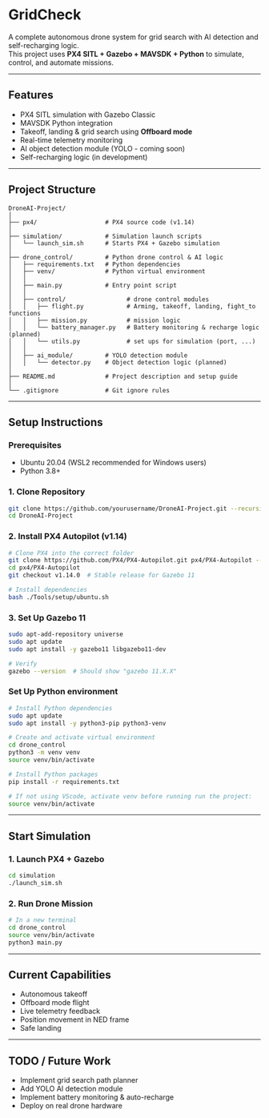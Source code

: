 # GridCheck

A complete autonomous drone system for grid search with AI detection and self-recharging logic.  
This project uses **PX4 SITL + Gazebo + MAVSDK + Python** to simulate, control, and automate missions.

---

## Features

- PX4 SITL simulation with Gazebo Classic
- MAVSDK Python integration
- Takeoff, landing & grid search using **Offboard mode**
- Real-time telemetry monitoring
- AI object detection module (YOLO - coming soon)
- Self-recharging logic (in development)

---

## Project Structure
```
DroneAI-Project/
│
├── px4/                   # PX4 source code (v1.14)
│
├── simulation/            # Simulation launch scripts
│   └── launch_sim.sh      # Starts PX4 + Gazebo simulation
│
├── drone_control/         # Python drone control & AI logic
│   ├── requirements.txt   # Python dependencies
│   ├── venv/              # Python virtual environment
│   │
│   ├── main.py            # Entry point script
│   │
│   ├── control/                 # drone control modules
│   │   ├── flight.py            # Arming, takeoff, landing, fight_to functions
│   │   ├── mission.py           # mission logic
│   │   └── battery_manager.py   # Battery monitoring & recharge logic (planned)
│   │   └── utils.py             # set ups for simulation (port, ...)
│   │
│   ├── ai_module/         # YOLO detection module
│   │   └── detector.py    # Object detection logic (planned)
│               
├── README.md              # Project description and setup guide
│
└── .gitignore             # Git ignore rules
```

---

## Setup Instructions

### Prerequisites
- Ubuntu 20.04 (WSL2 recommended for Windows users)
- Python 3.8+

### 1. Clone Repository
```bash
git clone https://github.com/yourusername/DroneAI-Project.git --recursive
cd DroneAI-Project
```

### 2. Install PX4 Autopilot (v1.14)
```bash
# Clone PX4 into the correct folder
git clone https://github.com/PX4/PX4-Autopilot.git px4/PX4-Autopilot --recursive
cd px4/PX4-Autopilot
git checkout v1.14.0  # Stable release for Gazebo 11

# Install dependencies
bash ./Tools/setup/ubuntu.sh
```

### 3. Set Up Gazebo 11
```bash
sudo apt-add-repository universe
sudo apt update
sudo apt install -y gazebo11 libgazebo11-dev

# Verify
gazebo --version  # Should show "gazebo 11.X.X"
```

### Set Up Python environment 
```bash
# Install Python dependencies 
sudo apt update
sudo apt install -y python3-pip python3-venv

# Create and activate virtual environment
cd drone_control
python3 -m venv venv
source venv/bin/activate

# Install Python packages
pip install -r requirements.txt

# If not using VScode, activate venv before running run the project:
source venv/bin/activate
```

---

##  Start Simulation

### 1. Launch PX4 + Gazebo
```bash
cd simulation
./launch_sim.sh
```

### 2. Run Drone Mission
```bash
# In a new terminal
cd drone_control
source venv/bin/activate 
python3 main.py
```

---

## Current Capabilities

- Autonomous takeoff
- Offboard mode flight
- Live telemetry feedback
- Position movement in NED frame
- Safe landing

---

## TODO / Future Work

- Implement grid search path planner
- Add YOLO AI detection module
- Implement battery monitoring & auto-recharge
- Deploy on real drone hardware





